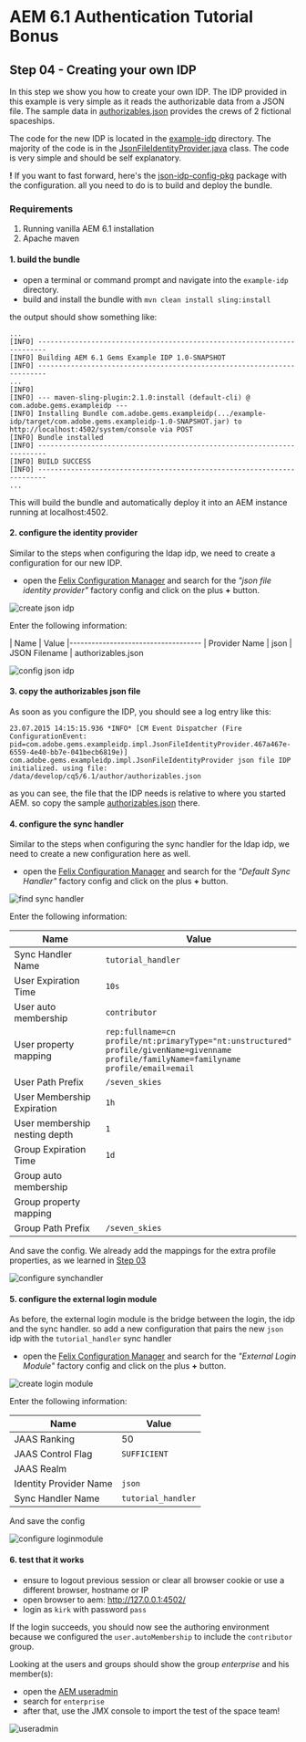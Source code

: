 AEM 6.1 Authentication Tutorial Bonus
=====================================

Step 04 - Creating your own IDP
-------------------------------
In this step we show you how to create your own IDP. The IDP provided in this example is very simple as it reads the authorizable data from a JSON file. The sample data in [authorizables.json](authorizables.json) provides the crews of 2 fictional spaceships.

The code for the new IDP is located in the [example-idp](example-idp/) directory. The majority of the code is in the [JsonFileIdentityProvider.java](example-idp/src/main/java/com/adobe/gems/exampleidp/impl/JsonFileIdentityProvider.java) class. The code is very simple and should be self explanatory.

**!** If you want to fast forward, here's the [json-idp-config-pkg](json-idp-config-pkg) package with the configuration. all you need to do is to build and deploy the bundle.

### Requirements
1. Running vanilla AEM 6.1 installation
2. Apache maven

#### 1. build the bundle
- open a terminal or command prompt and navigate into the `example-idp` directory.
- build and install the bundle with `mvn clean install sling:install`

the output should show something like:

````
...
[INFO] ------------------------------------------------------------------------
[INFO] Building AEM 6.1 Gems Example IDP 1.0-SNAPSHOT
[INFO] ------------------------------------------------------------------------
...
[INFO]
[INFO] --- maven-sling-plugin:2.1.0:install (default-cli) @ com.adobe.gems.exampleidp ---
[INFO] Installing Bundle com.adobe.gems.exampleidp(.../example-idp/target/com.adobe.gems.exampleidp-1.0-SNAPSHOT.jar) to http://localhost:4502/system/console via POST
[INFO] Bundle installed
[INFO] ------------------------------------------------------------------------
[INFO] BUILD SUCCESS
[INFO] ------------------------------------------------------------------------
...
````

This will build the bundle and automatically deploy it into an AEM instance running at localhost:4502.

#### 2. configure the identity provider
Similar to the steps when configuring the ldap idp, we need to create a configuration for our new IDP.

- open the [Felix Configuration Manager](http://localhost:4502/system/console/configMgr) and search for the _"json file identity provider"_ factory config and click on the plus **+** button.

![create json idp](images/example-01-find-json-idp.png)

Enter the following information:

| Name          | Value
|------------------------------------
| Provider Name | json
| JSON Filename | authorizables.json

![config json idp](images/example-02-configure-idp.png)

#### 3. copy the authorizables json file
As soon as you configure the IDP, you should see a log entry like this:

```
23.07.2015 14:15:15.936 *INFO* [CM Event Dispatcher (Fire ConfigurationEvent: pid=com.adobe.gems.exampleidp.impl.JsonFileIdentityProvider.467a467e-6559-4e40-bb7e-041becb6819e)] com.adobe.gems.exampleidp.impl.JsonFileIdentityProvider json file IDP initialized. using file: /data/develop/cq5/6.1/author/authorizables.json
```

as you can see, the file that the IDP needs is relative to where you started AEM. so copy the sample [authorizables.json](authorizables.json) there.

#### 4. configure the sync handler
Similar to the steps when configuring the sync handler for the ldap idp, we need to create a new configuration here as well.

- open the [Felix Configuration Manager](http://localhost:4502/system/console/configMgr) and search for the _"Default Sync Handler"_ factory config and click on the plus **+** button.

![find sync handler](../step-02/images/aem-03-find-synchandler.png)

Enter the following information:

| Name                          | Value
|-------------------------------|--------------------
| Sync Handler Name             | `tutorial_handler`
| User Expiration Time          | `10s`
| User auto membership          | `contributor`
| User property mapping         | `rep:fullname=cn` <br> `profile/nt:primaryType="nt:unstructured"` <br> `profile/givenName=givenname` <br> `profile/familyName=familyname` <br> `profile/email=email` |
| User Path Prefix              | `/seven_skies`
| User Membership Expiration	 | `1h`
| User membership nesting depth	 | `1`
| Group Expiration Time         | `1d`
| Group auto membership         |
| Group property mapping        |
| Group Path Prefix             | `/seven_skies`

And save the config. We already add the mappings for the extra profile properties, as we learned in [Step 03](../step-03/tutorial-03-test.md)

![configure synchandler](images/example-03-configure-synchandler.png)

#### 5. configure the external login module
As before, the external login module is the bridge between the login, the idp and the sync handler. so add a new configuration that pairs the new `json` idp with the `tutorial_handler` sync handler

- open the [Felix Configuration Manager](http://localhost:4502/system/console/configMgr) and search for the _"External Login Module"_ factory config and click on the plus **+** button.

![create login module](../step-02/images/aem-05-find-loginmodule.png)

Enter the following information:

| Name                   | Value
|------------------------|----------
| JAAS Ranking           | 50
| JAAS Control Flag      | `SUFFICIENT`
| JAAS Realm             |
| Identity Provider Name | `json`
| Sync Handler Name      | `tutorial_handler`

And save the config

![configure loginmodule](images/example-04-configure-loginmodule.png)

#### 6. test that it works
- ensure to logout previous session or clear all browser cookie or use a different browser, hostname or IP
- open browser to aem: http://127.0.0.1:4502/
- login as `kirk` with password `pass`

If the login succeeds, you should now see the authoring environment because we configured the `user.autoMembership` to include the `contributor` group.

Looking at the users and groups should show the group _enterprise_ and his member(s):

- open the [AEM useradmin](http://localhost:4502/useradmin)
- search for `enterprise`
- after that, use the JMX console to import the test of the space team!

![useradmin](images/example-05-useradmin.png)


